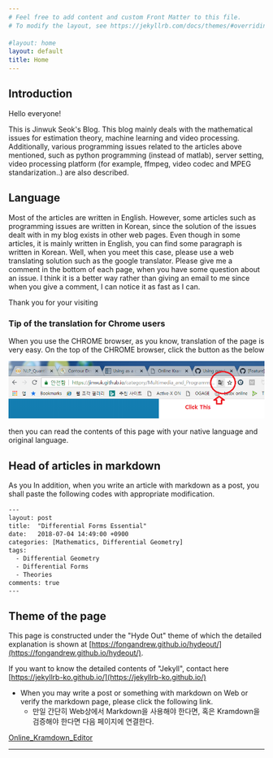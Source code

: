 ```yaml
---
# Feel free to add content and custom Front Matter to this file.
# To modify the layout, see https://jekyllrb.com/docs/themes/#overriding-theme-defaults

#layout: home
layout: default
title: Home
---
```


## Introduction

Hello everyone!

This is Jinwuk Seok's Blog.
This blog mainly deals with  the mathematical issues for estimation theory, machine learning and video processing. Additionally, various programming issues related to the articles above mentioned, such as python programming (instead of matlab), server setting, video processing platform (for example, ffmpeg, video codec and MPEG standarization..) are also described. 

## Language
Most of the articles are written in English. However, some articles such as programming issues are written in Korean, since the solution of the issues dealt with in my blog exists in other web pages. Even though in some articles, it is mainly written in English, you can find some paragraph is written in Korean. 
Well, when you meet this case, please use a web translating solution such as the google translator. 
Please give me a comment in the bottom of each page, when you have some question about an issue. I think it is a better way rather than giving an email to me since when you give a comment, I can notice it as fast as I can.   

Thank you for your visiting  

### Tip of the translation for Chrome users

When you use the CHROME browser, as you know, translation of the page is very easy.
On the top of the CHROME browser, click the button as the below  

<img alt="Chrome Translation" src="/assets/img/chrome_translation.png?raw=true" width="600px" />

then you can read the contents of this page with your native language and original language. 


## Head of articles in markdown
As you
In addition, when you write an article with markdown as a post, you shall paste the following codes with appropriate modification.

~~~
---
layout: post
title:  "Differential Forms Essential"
date:   2018-07-04 14:49:00 +0900
categories: [Mathematics, Differential Geometry]
tags:
  - Differential Geometry
  - Differential Forms 
  - Theories
comments: true
---
~~~

## Theme of the page
This page is constructed under the "Hyde Out" theme of which the detailed explanation is shown at [https://fongandrew.github.io/hydeout/](https://fongandrew.github.io/hydeout/).

If you want to know the detailed contents of "Jekyll", contact here [https://jekyllrb-ko.github.io/](https://jekyllrb-ko.github.io/)

- When you may write a post or something with markdown on Web or verify the markdown page, please click the following link.
	- 만일 간단히 Web상에서 Markdown을 사용해야 한다면, 혹은 Kramdown을 검증해야 한다면 다음 페이지에 연결한다.

[Online_Kramdown_Editor](http://kramdown.herokuapp.com/)

---